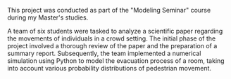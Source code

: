 This project was conducted as part of the "Modeling Seminar" course during my Master's studies.

A team of six students were tasked to analyze a scientific paper regarding the movements of individuals in a crowd setting. The initial phase of the project involved a thorough review of the paper and the preparation of a summary report. Subsequently, the team implemented a numerical simulation using Python to model the evacuation process of a room, taking into account various probability distributions of pedestrian movement.
